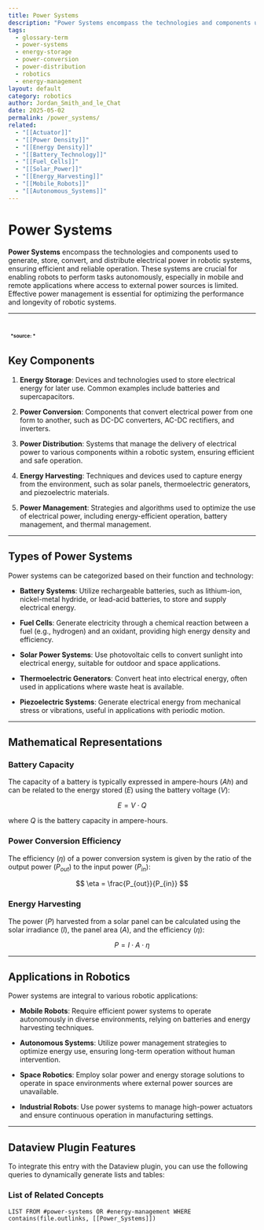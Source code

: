 ```yaml
---
title: Power Systems
description: "Power Systems encompass the technologies and components used to generate, store, convert, and distribute electrical power in robotic systems, ensuring efficient and reliable operation."
tags:
  - glossary-term
  - power-systems
  - energy-storage
  - power-conversion
  - power-distribution
  - robotics
  - energy-management
layout: default
category: robotics
author: Jordan_Smith_and_le_Chat
date: 2025-05-02
permalink: /power_systems/
related:
  - "[[Actuator]]"
  - "[[Power Density]]"
  - "[[Energy Density]]"
  - "[[Battery_Technology]]"
  - "[[Fuel_Cells]]"
  - "[[Solar_Power]]"
  - "[[Energy_Harvesting]]"
  - "[[Mobile_Robots]]"
  - "[[Autonomous_Systems]]"
---
```


# Power Systems

**Power Systems** encompass the technologies and components used to generate, store, convert, and distribute electrical power in robotic systems, ensuring efficient and reliable operation. These systems are crucial for enabling robots to perform tasks autonomously, especially in mobile and remote applications where access to external power sources is limited. Effective power management is essential for optimizing the performance and longevity of robotic systems.

---
<img src=" "></img>
<font size=1>*source: *</font>
---

## Key Components

1. **Energy Storage**: Devices and technologies used to store electrical energy for later use. Common examples include batteries and supercapacitors.
   <br>

2. **Power Conversion**: Components that convert electrical power from one form to another, such as DC-DC converters, AC-DC rectifiers, and inverters.
   <br>

3. **Power Distribution**: Systems that manage the delivery of electrical power to various components within a robotic system, ensuring efficient and safe operation.
   <br>

4. **Energy Harvesting**: Techniques and devices used to capture energy from the environment, such as solar panels, thermoelectric generators, and piezoelectric materials.
   <br>

5. **Power Management**: Strategies and algorithms used to optimize the use of electrical power, including energy-efficient operation, battery management, and thermal management.
   <br>

---

## Types of Power Systems

Power systems can be categorized based on their function and technology:

* **Battery Systems**: Utilize rechargeable batteries, such as lithium-ion, nickel-metal hydride, or lead-acid batteries, to store and supply electrical energy.
  <br>

* **Fuel Cells**: Generate electricity through a chemical reaction between a fuel (e.g., hydrogen) and an oxidant, providing high energy density and efficiency.
  <br>

* **Solar Power Systems**: Use photovoltaic cells to convert sunlight into electrical energy, suitable for outdoor and space applications.
  <br>

* **Thermoelectric Generators**: Convert heat into electrical energy, often used in applications where waste heat is available.
  <br>

* **Piezoelectric Systems**: Generate electrical energy from mechanical stress or vibrations, useful in applications with periodic motion.
  <br>

---

## Mathematical Representations

### Battery Capacity

The capacity of a battery is typically expressed in ampere-hours ($Ah$) and can be related to the energy stored ($E$) using the battery voltage ($V$):

$$
E = V \cdot Q
$$

where $Q$ is the battery capacity in ampere-hours.

### Power Conversion Efficiency

The efficiency ($\eta$) of a power conversion system is given by the ratio of the output power ($P_{out}$) to the input power ($P_{in}$):

$$
\eta = \frac{P_{out}}{P_{in}}
$$

### Energy Harvesting

The power ($P$) harvested from a solar panel can be calculated using the solar irradiance ($I$), the panel area ($A$), and the efficiency ($\eta$):

$$
P = I \cdot A \cdot \eta
$$

---

## Applications in Robotics

Power systems are integral to various robotic applications:

* **Mobile Robots**: Require efficient power systems to operate autonomously in diverse environments, relying on batteries and energy harvesting techniques.
  <br>

* **Autonomous Systems**: Utilize power management strategies to optimize energy use, ensuring long-term operation without human intervention.
  <br>

* **Space Robotics**: Employ solar power and energy storage solutions to operate in space environments where external power sources are unavailable.
  <br>

* **Industrial Robots**: Use power systems to manage high-power actuators and ensure continuous operation in manufacturing settings.
  <br>

---

## Dataview Plugin Features

To integrate this entry with the Dataview plugin, you can use the following queries to dynamically generate lists and tables:

### List of Related Concepts

```dataview
LIST FROM #power-systems OR #energy-management WHERE contains(file.outlinks, [[Power_Systems]])
